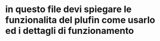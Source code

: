 # in questo file devi spiegare le funzionalita del plufin come usarlo ed i dettagli di funzionamento